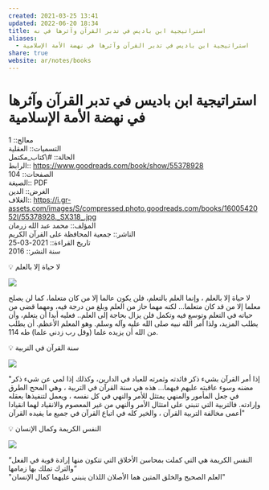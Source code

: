 ```yaml
---  
created: 2021-03-25 13:41  
updated: 2022-06-20 18:34  
title: استراتيجية ابن باديس في تدبر القرآن وآثرها في نه  
aliases:  
  - استراتيجية ابن باديس في تدبر القرآن وآثرها في نهضة الأمة الإسلامية  
share: true  
website: ar/notes/books  
---  
```

  
# استراتيجية ابن باديس في تدبر القرآن وآثرها في نهضة الأمة الإسلامية  
  
معالج:: 1  
التسميات:: العقلية  
الحالة:: #\كتاب_مكتمل  
الرابط:: https://www.goodreads.com/book/show/55378928  
الصفحات:: 104  
الصيغة:: PDF  
الغرض:: الدين  
الغلاف:: https://i.gr-assets.com/images/S/compressed.photo.goodreads.com/books/1600542052l/55378928._SX318_.jpg  
المؤلف:: محمد عبد الله زرمان  
الناشر:: جمعية المحافظة على القرآن الكريم  
تاريخ القراءة:: 2021-03-25  
سنة النشر:: 2016  
  
<aside>  
💡 لا حياة إلا بالعلم  
  
</aside>  
  
![](%D8%A7%D8%B3%D8%AA%D8%B1%D8%A7%D8%AA%D9%8A%D8%AC%D9%8A%D8%A9%20%D8%A7%D8%A8%D9%86%20%D8%A8%D8%A7%D8%AF%D9%8A%D8%B3%20%D9%81%D9%8A%20%D8%AA%D8%AF%D8%A8%D8%B1%20%D8%A7%D9%84%D9%82%D8%B1%D8%A7%D9%93%D9%86%20%D9%88%D8%A7%D9%93%D8%AB%D8%B1%D9%87%D8%A7%20%D9%81%D9%8A%20%D9%86%D9%87/Untitled.png)  
  
لا حياة إلا بالعلم ، وإنما العلم بالتعلم، فلن يكون عالما إلا من كان متعلما، كما لن يصلح معلما إلا من قد كان متعلما... لكنه مهما حاز من العلم وبلغ من درجة فيه، ومهما قضى من حياته في التعلم وتوسع فيه وتكمل فلن يزال بحاجة إلى العلم.. فعليه أبدا أن يتعلم، وأن يطلب المزيد، ولذا أمر الله نبيه صلى الله عليه وآله وسلم. وهو المعلم الأعظم. أن يطلب من الله أن يزيده علما (وقل رب زدني علما) طه 114.  
  
<aside>  
💡 سنة القرآن في التربية  
  
</aside>  
  
![](%D8%A7%D8%B3%D8%AA%D8%B1%D8%A7%D8%AA%D9%8A%D8%AC%D9%8A%D8%A9%20%D8%A7%D8%A8%D9%86%20%D8%A8%D8%A7%D8%AF%D9%8A%D8%B3%20%D9%81%D9%8A%20%D8%AA%D8%AF%D8%A8%D8%B1%20%D8%A7%D9%84%D9%82%D8%B1%D8%A7%D9%93%D9%86%20%D9%88%D8%A7%D9%93%D8%AB%D8%B1%D9%87%D8%A7%20%D9%81%D9%8A%20%D9%86%D9%87/Untitled%201.png)  
  
"إذا أمر القرآن بشيء ذكر فائدته وثمرته للعباد في الدارين، وكذلك إذا لمي عن شيء ذكر مضنه وسوء عاقبته عليهم فيهما... هذه هي سنة القرآن في التربية ، وهي المحح الطرق في جعل المأمور والمنهي يمتثل للأمر والنهي في كل نفسه ، ويعمل لتنفيذها بعقله وإرادته. فالتربية التي تنبني على امتثال الأمر والنهي من غير المعصوم والانقياد لهما انقيادا أعمى مخالفة التربية القرآن ، والخير كله في اتباع القرآن في جميع ما يفيده القرآن"  
  
<aside>  
💡 النفس الكريمة وكمال الإنسان  
  
</aside>  
  
![](%D8%A7%D8%B3%D8%AA%D8%B1%D8%A7%D8%AA%D9%8A%D8%AC%D9%8A%D8%A9%20%D8%A7%D8%A8%D9%86%20%D8%A8%D8%A7%D8%AF%D9%8A%D8%B3%20%D9%81%D9%8A%20%D8%AA%D8%AF%D8%A8%D8%B1%20%D8%A7%D9%84%D9%82%D8%B1%D8%A7%D9%93%D9%86%20%D9%88%D8%A7%D9%93%D8%AB%D8%B1%D9%87%D8%A7%20%D9%81%D9%8A%20%D9%86%D9%87/Untitled%202.png)  
  
“النفس الكريمة هي التي كملت بمحاسن الأخلاق التي تتكون منها إرادة قوية في الفعل والترك تملك بها زمامها“  
"العلم الصحيح والخلق المتين هما الأصلان اللذان ينبني عليهما كمال الإنسان"  
